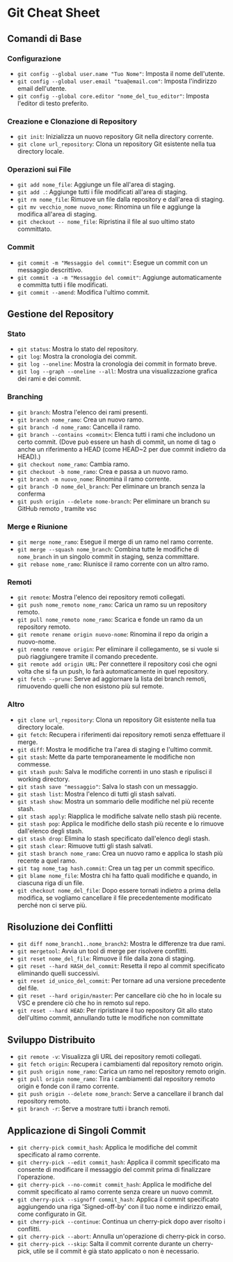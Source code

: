 <!-- @format -->

# Git Cheat Sheet

## Comandi di Base

### Configurazione

- `git config --global user.name "Tuo Nome"`: Imposta il nome dell'utente.
- `git config --global user.email "tua@email.com"`: Imposta l'indirizzo email dell'utente.
- `git config --global core.editor "nome_del_tuo_editor"`: Imposta l'editor di testo preferito.

### Creazione e Clonazione di Repository

- `git init`: Inizializza un nuovo repository Git nella directory corrente.
- `git clone url_repository`: Clona un repository Git esistente nella tua directory locale.

### Operazioni sui File

- `git add nome_file`: Aggiunge un file all'area di staging.
- `git add .`: Aggiunge tutti i file modificati all'area di staging.
- `git rm nome_file`: Rimuove un file dalla repository e dall'area di staging.
- `git mv vecchio_nome nuovo_nome`: Rinomina un file e aggiunge la modifica all'area di staging.
- `git checkout -- nome_file`: Ripristina il file al suo ultimo stato committato.

### Commit

- `git commit -m "Messaggio del commit"`: Esegue un commit con un messaggio descrittivo.
- `git commit -a -m "Messaggio del commit"`: Aggiunge automaticamente e committa tutti i file modificati.
- `git commit --amend`: Modifica l'ultimo commit.

## Gestione del Repository

### Stato

- `git status`: Mostra lo stato del repository.
- `git log`: Mostra la cronologia dei commit.
- `git log --oneline`: Mostra la cronologia dei commit in formato breve.
- `git log --graph --oneline --all`: Mostra una visualizzazione grafica dei rami e dei commit.

### Branching

- `git branch`: Mostra l'elenco dei rami presenti.
- `git branch nome_ramo`: Crea un nuovo ramo.
- `git branch -d nome_ramo`: Cancella il ramo.
- `git branch --contains <commit>`: Elenca tutti i rami che includono un certo commit. (Dove <commit> può essere un hash di commit, un nome di tag o anche un riferimento a HEAD (come HEAD~2 per due commit indietro da HEAD).)
- `git checkout nome_ramo`: Cambia ramo.
- `git checkout -b nome_ramo`: Crea e passa a un nuovo ramo.
- `git branch -m nuovo_nome`: Rinomina il ramo corrente.
- `git branch -D nome_del_branch`: Per eliminare un branch senza la conferma
- `git push origin --delete nome-branch`: Per eliminare un branch su GitHub remoto , tramite vsc

### Merge e Riunione

- `git merge nome_ramo`: Esegue il merge di un ramo nel ramo corrente.
- `git merge --squash nome_branch`: Combina tutte le modifiche di `nome_branch` in un singolo commit in staging, senza committare.
- `git rebase nome_ramo`: Riunisce il ramo corrente con un altro ramo.

### Remoti

- `git remote`: Mostra l'elenco dei repository remoti collegati.
- `git push nome_remoto nome_ramo`: Carica un ramo su un repository remoto.
- `git pull nome_remoto nome_ramo`: Scarica e fonde un ramo da un repository remoto.
- `git remote rename origin nuovo-nome`: Rinomina il repo da origin a nuovo-nome.
- `git remote remove origin`: Per eliminare il collegamento, se si vuole si può riaggiungere tramite il comando precedente.
- `git remote add origin URL`: Per connettere il repository così che ogni volta che si fa un push, lo farà automaticamente in quel repository.
- `git fetch --prune`: Serve ad aggiornare la lista dei branch remoti, rimuovendo quelli che non esistono più sul remote.

### Altro

- `git clone url_repository`: Clona un repository Git esistente nella tua directory locale.
- `git fetch`: Recupera i riferimenti dai repository remoti senza effettuare il merge.
- `git diff`: Mostra le modifiche tra l'area di staging e l'ultimo commit.
- `git stash`: Mette da parte temporaneamente le modifiche non commesse.
- `git stash push`: Salva le modifiche correnti in uno stash e ripulisci il working directory.
- `git stash save "messaggio"`: Salva lo stash con un messaggio.
- `git stash list`: Mostra l'elenco di tutti gli stash salvati.
- `git stash show`: Mostra un sommario delle modifiche nel più recente stash.
- `git stash apply`: Riapplica le modifiche salvate nello stash più recente.
- `git stash pop`: Applica le modifiche dello stash più recente e lo rimuove dall'elenco degli stash.
- `git stash drop`: Elimina lo stash specificato dall'elenco degli stash.
- `git stash clear`: Rimuove tutti gli stash salvati.
- `git stash branch nome_ramo`: Crea un nuovo ramo e applica lo stash più recente a quel ramo.
- `git tag nome_tag hash.commit`: Crea un tag per un commit specifico.
- `git blame nome_file`: Mostra chi ha fatto quali modifiche e quando, in ciascuna riga di un file.
- `git checkout nome_del_file`: Dopo essere tornati indietro a prima della modifica, se vogliamo cancellare il file precedentemente modificato perché non ci serve più.

## Risoluzione dei Conflitti

- `git diff nome_branch1..nome_branch2`: Mostra le differenze tra due rami.
- `git mergetool`: Avvia un tool di merge per risolvere conflitti.
- `git reset nome_del_file`: Rimuove il file dalla zona di staging.
- `git reset --hard HASH_del_commit`: Resetta il repo al commit specificato eliminando quelli successivi.
- `git reset id_unico_del_commit`: Per tornare ad una versione precedente del file.
- `git reset --hard origin/master`: Per cancellare ciò che ho in locale su VSC e prendere ciò che ho in remoto sul repo.
- `git reset --hard HEAD`: Per ripristinare il tuo repository Git allo stato dell'ultimo commit, annullando tutte le modifiche non committate

## Sviluppo Distribuito

- `git remote -v`: Visualizza gli URL dei repository remoti collegati.
- `git fetch origin`: Recupera i cambiamenti dal repository remoto origin.
- `git push origin nome_ramo`: Carica un ramo nel repository remoto origin.
- `git pull origin nome_ramo`: Tira i cambiamenti dal repository remoto origin e fonde con il ramo corrente.
- `git push origin --delete nome_branch`: Serve a cancellare il branch dal repository remoto.
- `git branch -r`: Serve a mostrare tutti i branch remoti.

## Applicazione di Singoli Commit

- `git cherry-pick commit_hash`: Applica le modifiche del commit specificato al ramo corrente.
- `git cherry-pick --edit commit_hash`: Applica il commit specificato ma consente di modificare il messaggio del commit prima di finalizzare l'operazione.
- `git cherry-pick --no-commit commit_hash`: Applica le modifiche del commit specificato al ramo corrente senza creare un nuovo commit.
- `git cherry-pick --signoff commit_hash`: Applica il commit specificato aggiungendo una riga 'Signed-off-by' con il tuo nome e indirizzo email, come configurato in Git.
- `git cherry-pick --continue`: Continua un cherry-pick dopo aver risolto i conflitti.
- `git cherry-pick --abort`: Annulla un'operazione di cherry-pick in corso.
- `git cherry-pick --skip`: Salta il commit corrente durante un cherry-pick, utile se il commit è già stato applicato o non è necessario.
